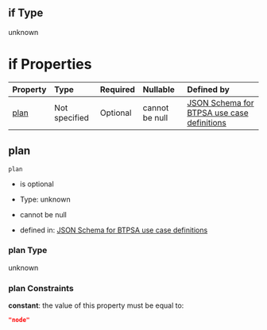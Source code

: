 ## if Type

unknown

# if Properties

| Property      | Type          | Required | Nullable       | Defined by                                                                                                                                                                                                                                  |
| :------------ | :------------ | :------- | :------------- | :------------------------------------------------------------------------------------------------------------------------------------------------------------------------------------------------------------------------------------------ |
| [plan](#plan) | Not specified | Optional | cannot be null | [JSON Schema for BTPSA use case definitions](btpsa-usecase-properties-services-items-allof-1-then-allof-46-then-allof-4-if-properties-plan.md "undefined#/properties/services/items/allOf/1/then/allOf/46/then/allOf/4/if/properties/plan") |

## plan



`plan`

*   is optional

*   Type: unknown

*   cannot be null

*   defined in: [JSON Schema for BTPSA use case definitions](btpsa-usecase-properties-services-items-allof-1-then-allof-46-then-allof-4-if-properties-plan.md "undefined#/properties/services/items/allOf/1/then/allOf/46/then/allOf/4/if/properties/plan")

### plan Type

unknown

### plan Constraints

**constant**: the value of this property must be equal to:

```json
"node"
```

